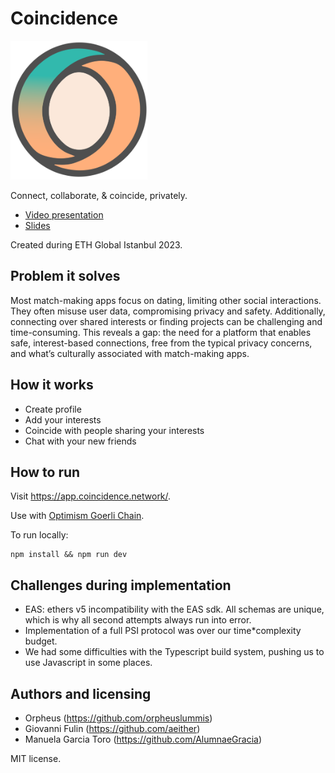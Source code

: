 # Coincidence

<img src="./public/logo.png" alt="Coincidence Logo" height="222px"/>

Connect, collaborate, & coincide, privately.

- [Video presentation](https://youtu.be/2S1VGk5AQz0)
- [Slides](https://drive.google.com/file/d/1CSZBckMBVWU30o3MABEz3xYByE-Ba1BP/view?usp=sharing)

Created during ETH Global Istanbul 2023.


## Problem it solves

Most match-making apps focus on dating, limiting other social interactions. They often misuse user data, compromising privacy and safety. Additionally, connecting over shared interests or finding projects can be challenging and time-consuming. This reveals a gap: the need for a platform that enables safe, interest-based connections, free from the typical privacy concerns, and what’s culturally associated with match-making apps.

## How it works

- Create profile
- Add your interests
- Coincide with people sharing your interests
- Chat with your new friends

## How to run

Visit https://app.coincidence.network/.

Use with [Optimism Goerli Chain](https://chainlist.org/chain/420).

To run locally:

```shell
npm install && npm run dev
```

## Challenges during implementation

- EAS: ethers v5 incompatibility with the EAS sdk. All schemas are unique, which is why all second attempts always run into error.
- Implementation of a full PSI protocol was over our time\*complexity budget.
- We had some difficulties with the Typescript build system, pushing us to use Javascript in some places.

## Authors and licensing

- Orpheus (https://github.com/orpheuslummis)
- Giovanni Fulin (https://github.com/aeither)
- Manuela Garcia Toro (https://github.com/AlumnaeGracia)

MIT license.
